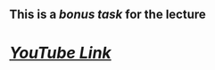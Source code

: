 ## This is a ***bonus task*** for the lecture
# [*YouTube Link*](https://youtube.com/shorts/ESck_PEjido?feature=share)

